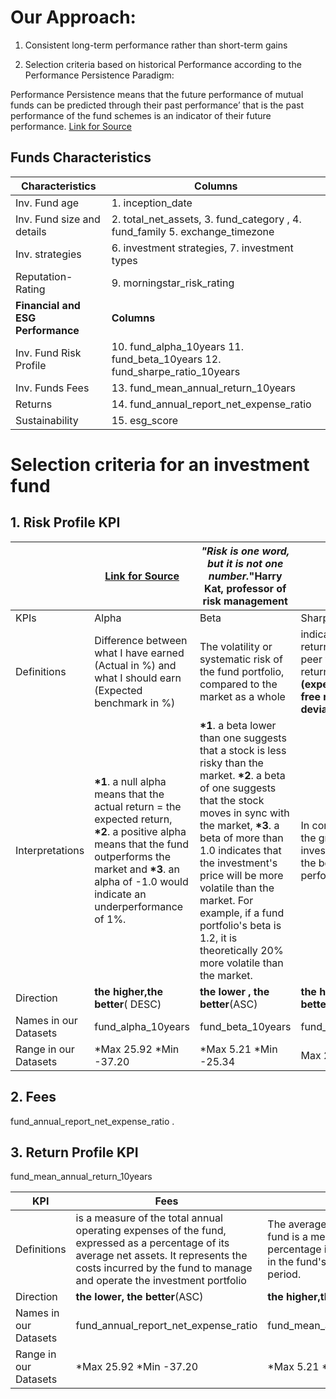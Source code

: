 # Our Approach:  
1. Consistent long-term performance rather than short-term gains

2. Selection criteria based on historical Performance according to the Performance Persistence Paradigm: 

Performance Persistence means that the future performance of mutual funds can be predicted through their
past performance’ that is the past performance of the fund schemes is an indicator of their future
performance.
[Link for Source](https://www.researchgate.net/publication/325115723_A_Review_of_Performance_Indicators_of_Mutual_Funds)

## Funds Characteristics 

|Characteristics | Columns|
|---|---|
|Inv. Fund age |1. inception_date	|
|Inv. Fund size and details |2. total_net_assets, 3. fund_category	,  4. fund_family 5. exchange_timezone|
|Inv. strategies | 6. investment strategies, 7. investment types  |
|Reputation- Rating|9. morningstar_risk_rating|
|__Financial and ESG Performance__| __Columns__|
|Inv. Fund Risk Profile| 10. fund_alpha_10years	11. fund_beta_10years 12. fund_sharpe_ratio_10years|  
|Inv. Funds Fees| 13. fund_mean_annual_return_10years|
|Returns| 14. fund_annual_report_net_expense_ratio|
|Sustainability| 15. esg_score|

# Selection criteria for an investment fund

## __1. Risk Profile KPI__ 
||[Link for Source](https://www.investopedia.com/investing/measure-mutual-fund-risk/)| _"Risk is one word, but it is not one number._"Harry Kat, professor of risk management  |  |
|---|---|---|---|
|KPIs|Alpha|Beta|Sharpe Ratio|
|Definitions| Difference between what I have earned (Actual in %) and what I should earn (Expected benchmark in %) | The volatility or systematic risk of the fund portfolio, compared to the market as a whole| indicates risk-adjusted return. Use to compare peer with same level of return  *__Sharpe Ratio = (expected return –  risk-free rate) / Standard deviation__|
|Interpretations|__*1__. a null alpha means that the actual return = the expected return, __*2__. a positive alpha means that the fund outperforms the market and __*3__. an alpha of -1.0 would indicate an underperformance of 1%. |__*1__. a beta lower than one suggests that a stock is less risky than the market. __*2__. a beta of one suggests that the stock moves in sync with the market,  __*3__. a beta of more than 1.0 indicates that the investment's price will be more volatile than the market. For example, if a fund portfolio's beta is 1.2, it is theoretically 20% more volatile than the market.| In comparison to peers, the greater an investment's Sharpe ratio, the better its risk-adjusted performance|
|Direction |__the higher,the better__( DESC)| __the lower , the better__(ASC)|__the higher the ratio, the better__| 
|Names in our Datasets|fund_alpha_10years|fund_beta_10years|fund_sharpe_ratio_10years	| 
|Range in our Datasets |*Max 25.92    *Min -37.20 |*Max 5.21  *Min -25.34 |Max  2.63  Min -4.36	| 


## __2. Fees__

fund_annual_report_net_expense_ratio
.
## __3. Return Profile KPI__ 

fund_mean_annual_return_10years	


|KPI|Fees|Return|
|---|---|---|
|Definitions|is a measure of the total annual operating expenses of the fund, expressed as a percentage of its average net assets. It represents the costs incurred by the fund to manage and operate the investment portfolio|The average annual return of a fund is a measure of the average percentage increase or decrease in the fund's value over a specific period.|
|Direction |__the lower, the better__(ASC)|__the higher,the better__( DESC)|
|Names in our Datasets|fund_annual_report_net_expense_ratio| fund_mean_annual_return_10years|
|Range in our Datasets |*Max 25.92    *Min -37.20 |*Max 5.21  *Min -25.34 |Max  2.63  Min -4.36	| 


